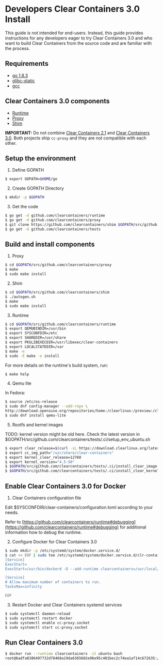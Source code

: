 # Developers Clear Containers 3.0 Install

This guide is not intended for end-users. Instead, this guide provides
instructions for any developers eager to try Clear Containers 3.0 and who
want to build Clear Containers from the source code and are familiar with the
process.

## Requirements

  * [go 1.8.3](https://golang.org/)
  * [glibc-static](https://www.gnu.org/software/libc/libc.html)
  * [gcc](https://gcc.gnu.org/)

## Clear Containers 3.0 components

  * [Runtime](https://github.com/clearcontainers/runtime)
  * [Proxy](https://github.com/clearcontainers/proxy)
  * [Shim](https://github.com/clearcontainers/shim)

**IMPORTANT:** Do not combine [Clear Containers 2.1](https://github.com/01org/cc-oci-runtime) and [Clear Containers 3.0](https://github.com/clearcontainers).
Both projects ship ``cc-proxy`` and they are not compatible with each other.

## Setup the environment

1. Define GOPATH

```bash
$ export GOPATH=$HOME/go
```

2. Create GOPATH Directory

```bash
$ mkdir -p $GOPATH
```

3. Get the code

```bash
$ go get -d github.com/clearcontainers/runtime
$ go get -d github.com/clearcontainers/proxy
$ git clone https://github.com/clearcontainers/shim $GOPATH/src/github.com/clearcontainers/shim
$ go get -d github.com/clearcontainers/tests
```

## Build and install components

1. Proxy

```bash
$ cd $GOPATH/src/github.com/clearcontainers/proxy
$ make
$ sudo make install
```

2. Shim

```bash
$ cd $GOPATH/src/github.com/clearcontainers/shim
$ ./autogen.sh
$ make
$ sudo make install
```

3. Runtime

```bash
$ cd $GOPATH/src/github.com/clearcontainers/runtime
$ export QEMUBINDIR=/usr/bin
$ export SYSCONFDIR=/etc
$ export SHAREDIR=/usr/share
$ export PKGLIBEXECDIR=/usr/libexec/clear-containers
$ export LOCALSTATEDIR=/var
$ make -e
$ sudo -E make -e install
```

For more details on the runtime's build system, run:

```bash
$ make help
```

4. Qemu lite

In Fedora:
```bash
$ source /etc/os-release
$ sudo dnf config-manager --add-repo \
http://download.opensuse.org/repositories/home:/clearlinux:/preview:/clear-containers-2.1/Fedora\_$VERSION_ID/home:clearlinux:preview:clear-containers-2.1.repo
$ sudo dnf install qemu-lite
```

5. Rootfs and kernel images

TODO: kernel version might be old here. Check the latest version in $GOPATH/src/github.com/clearcontainers/tests/.ci/setup_env_ubuntu.sh
```bash
$ export clear_release=$(curl -sL https://download.clearlinux.org/latest)
$ export cc_img_path="/usr/share/clear-containers"
$ export kernel_clear_release=12760
$ export kernel_version="4.5-50"
$ $GOPATH/src/github.com/clearcontainers/tests/.ci/install_clear_image.sh $clear_release $cc_img_path
$ $GOPATH/src/github.com/clearcontainers/tests/.ci/install_clear_kernel.sh $kernel_clear_release $kernel_version $cc_img_path
```

## Enable Clear Containers 3.0 for Docker

1. Clear Containers configuration file

Edit $SYSCONFDIR/clear-containers/configuration.toml according to your needs.

Refer to [https://github.com/clearcontainers/runtime#debugging](https://github.com/clearcontainers/runtime#debugging)
for additional information how to debug the runtime.

2. Configure Docker for Clear Containers 3.0

```bash
$ sudo mkdir -p /etc/systemd/system/docker.service.d/
$ cat << EOF | sudo tee /etc/systemd/system/docker.service.d/clr-containers.conf
[Service]
ExecStart=
ExecStart=/usr/bin/dockerd -D --add-runtime clearcontainers=/usr/local/bin/cc-runtime --default-runtime=runc

[Service]
# Allow maximum number of containers to run.
TasksMax=infinity

EOF
```

3. Restart Docker and Clear Containers systemd services

```bash
$ sudo systemctl daemon-reload
$ sudo systemctl restart docker
$ sudo systemctl enable cc-proxy.socket
$ sudo systemctl start cc-proxy.socket
```

## Run Clear Containers 3.0

```bash
$ docker run --runtime clearcontainers -it ubuntu bash
root@6adfa8386497732d78468a19da6365602e96e95c401bec2c74ea1af14c672635:/#
```
